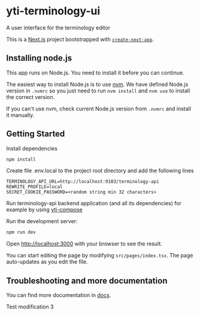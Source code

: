 # yti-terminology-ui

A user interface for the terminology editor

This is a [Next.js](https://nextjs.org/) project bootstrapped with
[`create-next-app`](https://github.com/vercel/next.js/tree/canary/packages/create-next-app).

## Installing node.js

This app runs on Node.js. You need to install it before you can continue.

The easiest way to install Node.js is to use
[nvm](https://github.com/nvm-sh/nvm). We have defined Node.js version in
`.nvmrc` so you just need to run `nvm install` and `nvm use` to install the
correct version.

If you can't use nvm, check current Node.js version from `.nvmrc` and install it
manually.

## Getting Started

Install dependencies

```bash
npm install
```

Create file .env.local to the project root directory and add the following lines

```
TERMINOLOGY_API_URL=http://localhost:9103/terminology-api
REWRITE_PROFILE=local
SECRET_COOKIE_PASSWORD=<random string min 32 characters>
```

Run terminology-api backend application (and all its dependencies) for example
by using [yti-compose](https://github.com/VRK-YTI/yti-compose)

Run the development server:

```bash
npm run dev
```

Open [http://localhost:3000](http://localhost:3000) with your browser to see the
result.

You can start editing the page by modifying `src/pages/index.tsx`. The page
auto-updates as you edit the file.

## Troubleshooting and more documentation

You can find more documentation in [docs](../docs).

Test modification 3
